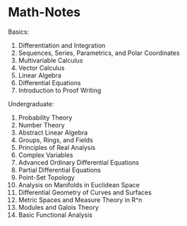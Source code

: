 # Math-Notes

Basics:
1. Differentiation and Integration
2. Sequences, Series, Parametrics, and Polar Coordinates
3. Multivariable Calculus
4. Vector Calculus
5. Linear Algebra
6. Differential Equations
7. Introduction to Proof Writing


Undergraduate:
1. Probability Theory
2. Number Theory
3. Abstract Linear Algebra
4. Groups, Rings, and Fields
5. Principles of Real Analysis
6. Complex Variables
7. Advanced Ordinary Differential Equations
8. Partial Differential Equations
9. Point-Set Topology
10. Analysis on Manifolds in Euclidean Space
11. Differential Geometry of Curves and Surfaces
12. Metric Spaces and Measure Theory in R^n
13. Modules and Galois Theory
14. Basic Functional Analysis


